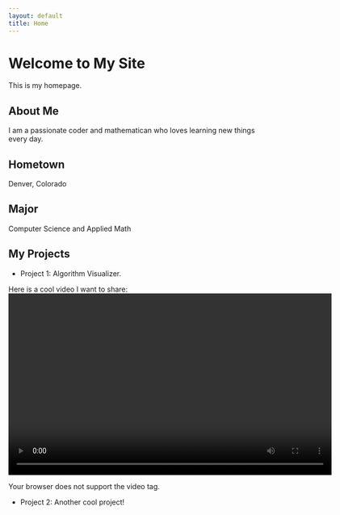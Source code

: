```yaml
---
layout: default
title: Home
---
```


# Welcome to My Site

This is my homepage.

## About Me

I am a passionate coder and mathematican who loves learning new things every day.

## Hometown

Denver, Colorado

## Major

Computer Science and Applied Math

## My Projects

- Project 1: Algorithm Visualizer.

Here is a cool video I want to share:
<video width="640" height="360" controls>

  <source src="videos/your-video.mp4" type="video/mp4">
  Your browser does not support the video tag.
</video>

- Project 2: Another cool project!
